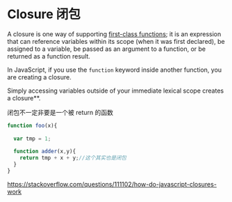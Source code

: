 # Closure 闭包



A closure is one way of supporting [first-class functions](https://en.wikipedia.org/wiki/First-class_function); it is an expression that can reference variables within its scope (when it was first declared), be assigned to a variable, be passed as an argument to a function, or be returned as a function result.



 In JavaScript, if you use the `function` keyword inside another function, you are creating a closure.



Simply accessing variables outside of your immediate lexical scope creates a closure**.



闭包不一定非要是一个被 return 的函数

```javascript
function foo(x){
  
  var tmp = 1;
  
  function adder(x,y){
    return tmp + x + y;//这个其实也是闭包
  }
}
```











https://stackoverflow.com/questions/111102/how-do-javascript-closures-work